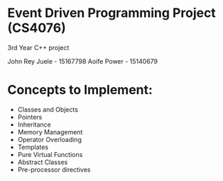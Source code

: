 # Event Driven Programming Project (CS4076)
3rd Year C++ project

John Rey Juele - 15167798
Aoife Power    - 15140679

# Concepts to Implement:
- Classes and Objects
- Pointers
- Inheritance
- Memory Management
- Operator Overloading
- Templates
- Pure Virtual Functions
- Abstract Classes
- Pre-processor directives

